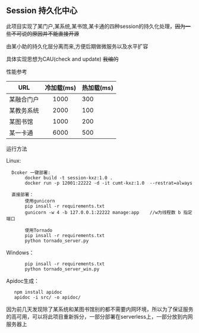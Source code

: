 <h2>Session 持久化中心</h2>

此项目实现了某门户,某系统,某书馆,某卡通的四种session的持久化处理，~~因为一些不可说的原因并不能直接开源~~

由某小助的持久化层分离而来,方便后期做微服务以及水平扩容

具体实现思想为CAU(check and update) ~~我编的~~

性能参考



| URL  | 冷加载(ms) | 热加载(ms)    |
|-------|:---:|-----------|
| 某融合门户  | 1000 | 300     | 
| 某教务系统 | 2000  | 100      | 
| 某图书馆  | 1000   | 200 |
| 某一卡通  | 6000   | 500 |



运行方法
    
Linux:

      Dcoker 一键部署:
           docker build -t session-kxz:1.0 .
           docker run -p 12001:22222 -d -it cumt-kxz:1.0  --restrat=always
      
      直接部署：
           使用gunicorn
           pip insall -r requirements.txt
           gunicorn -w 4 -b 127.0.0.1:22222 manage:app    //w为线程数 b 指定端口
           
           使用Tornado
           pip insall -r requirements.txt
           python tornado_server.py
Windows：

           pip insall -r requirements.txt
           python tornado_server_win.py    
           
Apidoc生成：

       npm install apidoc
       apidoc -i src/ -o apidoc/
 因为前几天发现除了某系统和某图书馆别的都不需要内网环境，所以为了保证服务的高可用，可以将此项目重新拆分，一部分部署在serverless上，一部分放到内网服务器上     


       
       
       

